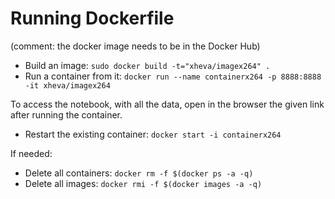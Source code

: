 
# Running Dockerfile

(comment: the docker image needs to be in the Docker Hub)

- Build an image: `sudo docker build -t="xheva/imagex264" .`
- Run a container from it: `docker run --name containerx264 -p 8888:8888 -it xheva/imagex264`

To access the notebook, with all the data, open in the browser the given link after running the container.

- Restart the existing container: `docker start -i containerx264`

If needed: 
- Delete all containers: `docker rm -f $(docker ps -a -q)`
- Delete all images: `docker rmi -f $(docker images -a -q)`
